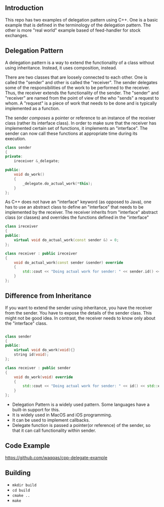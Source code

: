 Introduction
---

This repo has two examples of delegation pattern using C++. One is a basic example that is defined in the terminology of the delegation pattern. The other is more "real world" example based of feed-handler for stock exchanges.

Delegation Pattern
---

A delegation pattern is a way to extend the functionality of a class without using inheritance. Instead, it uses composition, instead. 

There are two classes that are loosely connected to each other. One is called the "sender" and other is called the "receiver". The sender delegates some of the responsibilities of the work to be performed to the receiver. Thus, the receiver extends the functionality of the sender. The "sender" and "receiver" are named from the point of view of the who "sends" a request to whom. A "request" is a piece of work that needs to be done and is typically implemented as a function.

The sender *composes* a pointer or reference to an instance of the receiver class (rather its interface class). In order to make sure that the receiver has implemented certain set of functions, it implements an "interface". The sender can now call these functions at appropriate time during its execution.

```cpp
class sender
{
private:
    ireceiver &_delegate;

public:
    void do_work()
    {
        _delegate.do_actual_work(*this);
    }
};
```

As C++ does not have an "interface" keyword (as opposed to Java), one has to use an abstract class to define an "interface" that needs to be implemented by the receiver. The receiver inherits from "interface" abstract class (or classes) and overrides the functions defined in the "interface"


```cpp
class ireceiver
{
public:
    virtual void do_actual_work(const sender &) = 0;
};

class receiver : public ireceiver
{
    void do_actual_work(const sender &sender) override
    {
        std::cout << "Doing actual work for sender: " << sender.id() << std::endl;
    }
};    
```

Difference from Inheritance
---

If you want to extend the sender using inheritance, you have the receiver from the sender. You have to expose the details of the sender class. This might not be good idea. In contrast, the receiver needs to know only about the "interface" class.

```cpp

class sender
{
public:
    virtual void do_work(void){}
    string id(void);
};

class receiver : public sender
{
    void do_work(void) override
    {
        std::cout << "Doing actual work for sender: " << id() << std::endl;
    }
};   
```

- Delegation Pattern is a widely used pattern. Some languages have a built-in support for this.
- It is widely used in MacOS and iOS programming.
- It can be used to implement callbacks.
- Delegate function is passed a pointer(or reference) of the sender, so that it can call functionality within sender.

Code Example
---

https://github.com/waqqas/cpp-delegate-example

Building
---

- `mkdir build`
- `cd build`
- `cmake ..`
- `make`

